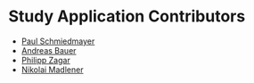 <!--

This source file is part of the Stanford Spezi Study Application project

SPDX-FileCopyrightText: 2023 Stanford University

SPDX-License-Identifier: MIT

-->

Study Application Contributors
=================================

* [Paul Schmiedmayer](https://github.com/PSchmiedmayer)
* [Andreas Bauer](https://github.com/Supereg)
* [Philipp Zagar](https://github.com/philippzagar)
* [Nikolai Madlener](https://github.com/NikolaiMadlener)
